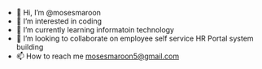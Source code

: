 - 👋 Hi, I’m @mosesmaroon
- 👀 I’m interested in coding
- 🌱 I’m currently learning informatoin technology
- 💞️ I’m looking to collaborate on employee self service HR Portal system building
- 📫 How to reach me mosesmaroon5@gmail.com

<!---
mosesmaroon/mosesmaroon is a ✨ special ✨ repository because its `README.md` (this file) appears on your GitHub profile.
You can click the Preview link to take a look at your changes.
--->
